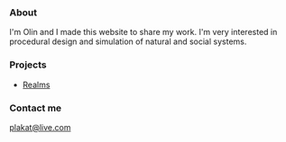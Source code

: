 ### About

I'm Olin and I made this website to share my work. I'm very interested in procedural design and simulation of natural and social systems.

### Projects

- [Realms](realms)

### Contact me

[plakat@live.com](mailto:plakat@live.com)

